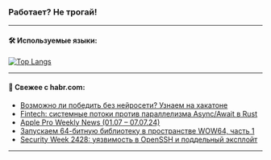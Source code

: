 ### Работает? Не трогай!

---
<!--
#### 🛠️ Technical stack:

![Java](https://img.shields.io/badge/Java-informational?logo=Oracle&style=flat&logoColor=white&color=FF4500)
![Kotlin](https://img.shields.io/badge/Kotlin-informational?logo=Kotlin&style=flat&logoColor=white&color=774D97)
![TS](https://img.shields.io/badge/TypeScript-informational?logo=typeScript&style=flat&logoColor=black&color=017acc)
![Python](https://img.shields.io/badge/Python-informational?logo=Python&style=flat&logoColor=black&color=ffdd54) <br>
![Spring](https://img.shields.io/badge/Spring-informational?logo=Spring&style=flat&logoColor=white&color=6DB33F) 
![SpringBoot](https://img.shields.io/badge/SpringBoot-informational?logo=SpringBoot&style=flat&logoColor=white&color=6DB33F)
![Nest](https://img.shields.io/badge/NestJS-informational?logo=NestJS&style=flat&logoColor=white&color=E0234E) 
![NodeJS](https://img.shields.io/badge/NodeJS-informational?logo=node.js&style=flat&logoColor=white&color=70A760)<br>
![PostgreSQL](https://img.shields.io/badge/PostgreSQL-informational?logo=PostgreSQL&style=flat&logoColor=white&color=DAA520)
![MongoDB](https://img.shields.io/badge/MongoDB-informational?logo=MongoDB&style=flat&logoColor=white&color=870000)
![Apache](https://img.shields.io/badge/Apache-informational?logo=apache&style=flat&logoColor=white&color=f74e28)

___ 
-->

#### 🛠️ Используемые языки:

[![Top Langs](https://github-readme-stats-u2qms2cxw-advtsettinggmailcoms-projects.vercel.app/api/top-langs/?username=zloylis&langs_count=10&hide_title=true&title_color=e6edf3&size_weight=0.5&count_weight=0.5&layout=compact&hide_progress=true&hide_border=true&theme=dracula)](https://github.com/zloylis)

<!---


####  :octocat:&nbsp;&nbsp; Статистика:

![GitHub stats](https://github-readme-stats-u2qms2cxw-advtsettinggmailcoms-projects.vercel.app/api?username=zloylis&show_icons=true&hide_border=true&theme=dracula&title_color=e6edf3&include_all_commits=true&count_private=true&hide_rank=false&hide_title=true&rank_icon=github)
-->
---

#### 💬 Свежее с habr.com:

<!-- BLOG-POST-LIST:START -->
- [Возможно ли победить без нейросети? Узнаем на хакатоне](https://habr.com/ru/articles/827526/?utm_source=habrahabr&utm_medium=rss&utm_campaign=827526)
- [Fintech: системные потоки против параллелизма Async/Await в Rust](https://habr.com/ru/articles/827520/?utm_source=habrahabr&utm_medium=rss&utm_campaign=827520)
- [Apple Pro Weekly News &lpar;01.07 – 07.07.24&rpar;](https://habr.com/ru/articles/827516/?utm_source=habrahabr&utm_medium=rss&utm_campaign=827516)
- [Запускаем 64-битную библиотеку в пространстве WOW64, часть 1](https://habr.com/ru/articles/826836/?utm_source=habrahabr&utm_medium=rss&utm_campaign=826836)
- [Security Week 2428: уязвимость в OpenSSH и поддельный эксплойт](https://habr.com/ru/companies/kaspersky/articles/827340/?utm_source=habrahabr&utm_medium=rss&utm_campaign=827340)
<!-- BLOG-POST-LIST:END -->

---
